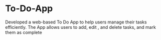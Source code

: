 # To-Do-App
Developed  a web-based To Do App to help users manage their tasks efficiently. The App allows users to add, edit , and delete tasks, and mark them as complete
